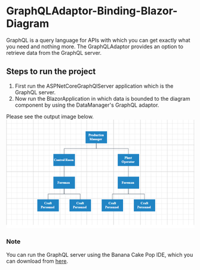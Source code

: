# GraphQLAdaptor-Binding-Blazor-Diagram

GraphQL is a query language for APIs with which you can get exactly what you need and nothing more. The GraphQLAdaptor provides an option to retrieve data from the GraphQL server.

## Steps to run the project

1. First run the ASPNetCoreGraphQlServer application which is the GraphQL server.
2. Now run the BlazorApplication in which data is bounded to the diagram component by using the DataManager's GraphQL adaptor.

Please see the output image below.
![GraphQLAdaptor-Binding-Blazor-Diagram](GraphQLAdaptor.png)

### Note

You can run the GraphQL server using the Banana Cake Pop IDE, which you can download from [here](https://chillicream.com/products/bananacakepop/). 